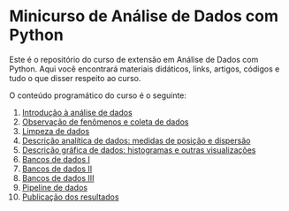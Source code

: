 # Minicurso de Análise de Dados com Python

Este é o repositório do curso de extensão em Análise de Dados com Python.  Aqui você encontrará materiais didáticos, links, artigos, códigos e tudo o que disser respeito ao curso.

O conteúdo programático do curso é o seguinte:

1. [Introdução à análise de dados](intAnaData.md)
2. [Observação de fenômenos e coleta de dados](coletaDados.md)
3. [Limpeza de dados](limpezaDados.md)
4. [Descrição analítica de dados: medidas de posição e dispersão](medidaDados.md)
5. [Descrição gráfica de dados: histogramas e outras visualizações](visualizacao.md)
6. [Bancos de dados I](bancoDados1.md)
7. [Bancos de dados II](bancoDados2.md)
8. [Bancos de dados III](bancoDados3.md)
9. [Pipeline de dados](pipeline.md)
10. [Publicação dos resultados](publicacao.md)
